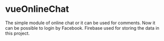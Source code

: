 # vueOnlineChat
The simple module of online chat or it can be used for comments. Now it can be possible to login by Facebook. Firebase used for storing the data in this project.
